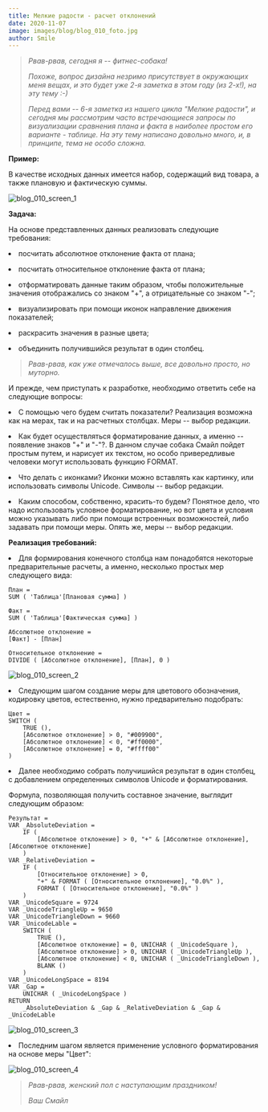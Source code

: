 ```yaml
---
title: Мелкие радости - расчет отклонений
date: 2020-11-07
image: images/blog/blog_010_foto.jpg
author: Smile
---
```


> *Рвав-рвав, сегодня я -- фитнес-собака!*
>
> *Похоже, вопрос дизайна незримо присутствует в окружающих меня вещах, и это будет уже 2-я заметка в этом году (из 2-х!), на эту тему :-)* 
>
> *Перед вами -- 6-я заметка из нашего цикла "Мелкие радости", и сегодня мы рассмотрим часто встречающиеся запросы по визуализации сравнения плана и факта в наиболее простом его варианте - таблице. На эту тему написано довольно много, и, в принципе, тема не особо сложна.*


**Пример:**

В качестве исходных данных имеется набор, содержащий вид товара, а также плановую и фактическую суммы.

![blog_010_screen_1](https://kkadikin.ru/images/blog/blog_010_screen_1.jpg)


**Задача:**

На основе представленных данных реализовать следующие требования:

**<li>** посчитать абсолютное отклонение факта от плана;

**<li>** посчитать относительное отклонение факта от плана;

**<li>** отформатировать данные таким образом, чтобы положительные значения отображались со знаком "+", а отрицательные со знаком "-";

**<li>** визуализировать при помощи иконок направление движения показателей;

**<li>** раскрасить значения в разные цвета;

**<li>** объединить получившийся результат в один столбец.


> *Рвав-рвав, как уже отмечалось выше, все довольно просто, но муторно.* 
>
И прежде, чем приступать к разработке, необходимо ответить себе на следующие вопросы:

**<li>** С помощью чего будем считать показатели? Реализация возможна как на мерах, так и на расчетных столбцах. Меры -- выбор редакции.

**<li>** Как будет осуществляться форматирование данных, а именно -- появление знаков "+" и "-"?. В данном случае собака Смайл пойдет простым путем, и нарисует их текстом, но особо привередливые человеки могут использовать функцию FORMAT.

**<li>** Что делать с иконками? Иконки можно вставлять как картинку, или использовать символы Unicode. Символы -- выбор редакции.

**<li>** Каким способом, собственно, красить-то будем? Понятное дело, что надо использовать условное форматирование, но вот цвета и условия можно указывать либо при помощи встроенных возможностей, либо задавать при помощи меры. Опять же, меры -- выбор редакции.


**Реализация требований:**

**<li>** Для формирования конечного столбца нам понадобятся некоторые предварительные расчеты, а именно, несколько простых мер следующего вида:

```dax
План =
SUM ( 'Таблица'[Плановая сумма] )
```

```dax
Факт =
SUM ( 'Таблица'[Фактическая сумма] )
```

```dax
Абсолютное отклонение =
[Факт] - [План]
```

```dax
Относительное отклонение =
DIVIDE ( [Абсолютное отклонение], [План], 0 )
```

![blog_010_screen_2](https://kkadikin.ru/images/blog/blog_010_screen_2.jpg)


**<li>** Следующим шагом создание меры для цветового обозначения, кодировку цветов, естественно, нужно предварительно подобрать:

```dax
Цвет = 
SWITCH (
    TRUE (),
    [Абсолютное отклонение] > 0, "#009900",
    [Абсолютное отклонение] < 0, "#ff0000",
    [Абсолютное отклонение] = 0, "#ffff00"
)
```

**<li>**  Далее необходимо собрать получишийся результат в один столбец, с добавлением определенных символов Unicode и форматирования.

Формула, позволяющая получить составное значение, выглядит следующим образом:

```dax
Результат = 
VAR _AbsoluteDeviation =
    IF ( 
        [Абсолютное отклонение] > 0, "+" & [Абсолютное отклонение], [Абсолютное отклонение] 
    )
VAR _RelativeDeviation =
    IF (
        [Относительное отклонение] > 0,
        "+" & FORMAT ( [Относительное отклонение], "0.0%" ),
        FORMAT ( [Относительное отклонение], "0.0%" )
    )
VAR _UnicodeSquare = 9724
VAR _UnicodeTriangleUp = 9650
VAR _UnicodeTriangleDown = 9660
VAR _UnicodeLable =
    SWITCH (
        TRUE (),
        [Абсолютное отклонение] = 0, UNICHAR ( _UnicodeSquare ),
        [Абсолютное отклонение] > 0, UNICHAR ( _UnicodeTriangleUp ),
        [Абсолютное отклонение] < 0, UNICHAR ( _UnicodeTriangleDown ),
        BLANK ()
    )
VAR _UnicodeLongSpace = 8194
VAR _Gap =
    UNICHAR ( _UnicodeLongSpace )
RETURN
    _AbsoluteDeviation & _Gap & _RelativeDeviation & _Gap & _UnicodeLable
```

![blog_010_screen_3](https://kkadikin.ru/images/blog/blog_010_screen_3.jpg)

**<li>**  Последним шагом является применение условного форматирования на основе меры "Цвет":

![blog_010_screen_4](https://kkadikin.ru/images/blog/blog_010_screen_4.jpg)

> *Рвав-рвав, женский пол с наступающим праздником!*
>
> *Ваш Смайл*